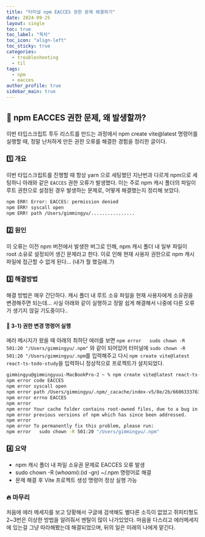 ```yaml
---
title: "터미널 npm EACCES 권한 문제 해결하기"
date: 2024-09-25
layout: single
toc: true
toc_label: "목차"
toc_icon: "align-left"
toc_sticky: true
categories:
  - troubleshooting
  - til
tags:
  - npm
  - eacces
author_profile: true
sidebar_main: true
---
```


## :ledger: npm EACCES 권한 문제, 왜 발생할까?
이번 타입스크립트 투두 리스트를 만드는 과정에서 npm create vite@latest 명령어를 실행할 때, 정말 난처하게 만든 권한 오류를 해결한 경험을 정리한 글이다.

### :one: 개요

이번 타입스크립트를 진행할 때 항상 yarn 으로 세팅했던 지난번과 다르게 npm으로 세팅하니 아래와 같은 `EACCES` 권한 오류가 발생했다. 이는 주로 npm 캐시 폴더의 파일이 루트 권한으로 설정된 경우 발생하는 문제로, 어떻게 해결했는지 정리해 보았다.

```bash
npm ERR! Error: EACCES: permission denied
npm ERR! syscall open
npm ERR! path /Users/gimmingyu/................
```


### :two: 원인

이 오류는 이전 npm 버전에서 발생한 버그로 인해, npm 캐시 폴더 내 일부 파일이 root 소유로 설정되어 생긴 문제라고 한다. 이로 인해 현재 사용자 권한으로 npm 캐시 파일에 접근할 수 없게 된다... (내가 뭘 했길래..?)

### :three: 해결방법
해결 방법은 매우 간단하다. 캐시 폴더 내 루트 소유 파일을 현재 사용자에게 소유권을 변경해주면 되는데... 사실 아래와 같이 실행하고 정말 쉽게 해결해서 나중에 다른 오류가 생기지 않길 기도중이다..

#### :pushpin: 3-1) 권한 변경 명령어 실행
에러 메시지가 왔을 때 아래의 최하단 에러를 보면 `npm error   sudo chown -R 501:20 "/Users/gimmingyu/.npm"` 와 같이 되어있어 터미널에 `sudo chown -R 501:20 "/Users/gimmingyu/.npm`를 입력해주고 다시 `npm create vite@latest react-ts-todo-study`을 입력하니 정상적으로 프로젝트가 설치되었다.

```bash
gimmingyu@gimmingyuui-MacBookPro-2 ~ % npm create vite@latest react-ts-todo-study
npm error code EACCES
npm error syscall open
npm error path /Users/gimmingyu/.npm/_cacache/index-v5/8e/2b/6606333763561b3b1b957af88e679ff83ee16842c3301b9f01b817993f82
npm error errno EACCES
npm error
npm error Your cache folder contains root-owned files, due to a bug in
npm error previous versions of npm which has since been addressed.
npm error
npm error To permanently fix this problem, please run:
npm error   sudo chown -R 501:20 "/Users/gimmingyu/.npm"

```

### :four: 요약

- npm 캐시 폴더 내 파일 소유권 문제로 EACCES 오류 발생
- sudo chown -R $(whoami):$(id -gn) ~/.npm 명령어로 해결
- 문제 해결 후 Vite 프로젝트 생성 명령어 정상 실행 가능

### :fire: 마무리

처음에 에러 메세지를 보고 당황해서 구글에 검색해도 별다른 소득이 없었고 쥐피티형도 2~3번은 이상한 방법을 알려줘서 멘탈이 많이 나가있었다. 마음을 다스리고 에러메세지에 있는걸 그냥 따라해봤는데 해결되었으며, 뒤의 일은 미래의 나에게 맡긴다.